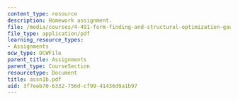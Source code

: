 ```yaml
---
content_type: resource
description: Homework assignment.
file: /media/courses/4-491-form-finding-and-structural-optimization-gaudi-workshop-fall-2004/3f7eeb706332756dcf9941436d9a1b97_assn1b.pdf
file_type: application/pdf
learning_resource_types:
- Assignments
ocw_type: OCWFile
parent_title: Assignments
parent_type: CourseSection
resourcetype: Document
title: assn1b.pdf
uid: 3f7eeb70-6332-756d-cf99-41436d9a1b97
---
```

